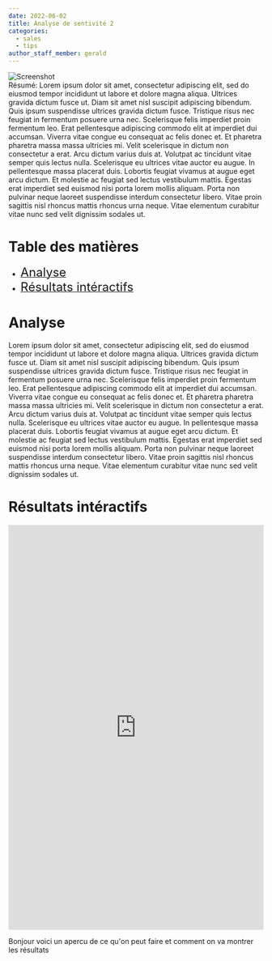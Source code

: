 ```yaml
---
date: 2022-06-02
title: Analyse de sentivité 2
categories:
  - sales
  - tips
author_staff_member: gerald
---
```

<div class="image">
    <img src="{{ site.baseurl }}/images/base1.png" alt="Screenshot"/>
</div>
Résumé: Lorem ipsum dolor sit amet, consectetur adipiscing elit, sed do eiusmod tempor incididunt ut labore et dolore magna aliqua. Ultrices gravida dictum fusce ut. Diam sit amet nisl suscipit adipiscing bibendum. Quis ipsum suspendisse ultrices gravida dictum fusce. Tristique risus nec feugiat in fermentum posuere urna nec. Scelerisque felis imperdiet proin fermentum leo. Erat pellentesque adipiscing commodo elit at imperdiet dui accumsan. Viverra vitae congue eu consequat ac felis donec et. Et pharetra pharetra massa massa ultricies mi. Velit scelerisque in dictum non consectetur a erat. Arcu dictum varius duis at. Volutpat ac tincidunt vitae semper quis lectus nulla. Scelerisque eu ultrices vitae auctor eu augue. In pellentesque massa placerat duis. Lobortis feugiat vivamus at augue eget arcu dictum. Et molestie ac feugiat sed lectus vestibulum mattis. Egestas erat imperdiet sed euismod nisi porta lorem mollis aliquam. Porta non pulvinar neque laoreet suspendisse interdum consectetur libero. Vitae proin sagittis nisl rhoncus mattis rhoncus urna neque. Vitae elementum curabitur vitae nunc sed velit dignissim sodales ut.

# Table des matières
- [<font size="5">Analyse</font>](#analyse) 
- [<font size="5">Résultats intéractifs</font>](#résultats-intéractifs) 

# Analyse
Lorem ipsum dolor sit amet, consectetur adipiscing elit, sed do eiusmod tempor incididunt ut labore et dolore magna aliqua. Ultrices gravida dictum fusce ut. Diam sit amet nisl suscipit adipiscing bibendum. Quis ipsum suspendisse ultrices gravida dictum fusce. Tristique risus nec feugiat in fermentum posuere urna nec. Scelerisque felis imperdiet proin fermentum leo. Erat pellentesque adipiscing commodo elit at imperdiet dui accumsan. Viverra vitae congue eu consequat ac felis donec et. Et pharetra pharetra massa massa ultricies mi. Velit scelerisque in dictum non consectetur a erat. Arcu dictum varius duis at. Volutpat ac tincidunt vitae semper quis lectus nulla. Scelerisque eu ultrices vitae auctor eu augue. In pellentesque massa placerat duis. Lobortis feugiat vivamus at augue eget arcu dictum. Et molestie ac feugiat sed lectus vestibulum mattis. Egestas erat imperdiet sed euismod nisi porta lorem mollis aliquam. Porta non pulvinar neque laoreet suspendisse interdum consectetur libero. Vitae proin sagittis nisl rhoncus mattis rhoncus urna neque. Vitae elementum curabitur vitae nunc sed velit dignissim sodales ut.


# Résultats intéractifs

<iframe title="test" width="100%" height="800px%" src="https://app.powerbi.com/view?r=eyJrIjoiNTFmYTkzZDgtNTg4Ny00NWJjLWEzZDQtNmEwODZiMjE0ODhmIiwidCI6IjYyZTEzYjg0LTE5NjAtNDU2Mi04YzdmLTcyNDcyOTUxZGE4ZiIsImMiOjl9&pageName=ReportSection412dbc12e2bf19fc8531" frameborder="0" allowFullScreen="true"></iframe>

Bonjour voici un apercu de ce qu'on peut faire et comment on va montrer les résultats
